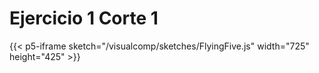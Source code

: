 # Ejercicio 1 Corte 1

{{< p5-iframe sketch="/visualcomp/sketches/FlyingFive.js" width="725" height="425" >}}